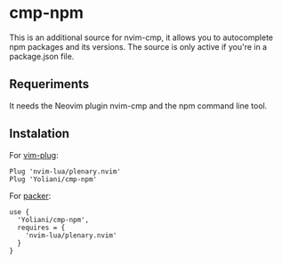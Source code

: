 # cmp-npm

This is an additional source for nvim-cmp, it allows you to autocomplete npm packages and its versions. The source is only active if you're in a package.json file.

## Requeriments

It needs the Neovim plugin nvim-cmp and the npm command line tool.

## Instalation

For [vim-plug](https://github.com/junegunn/vim-plug):

```
Plug 'nvim-lua/plenary.nvim'
Plug 'Yoliani/cmp-npm'
```

For [packer](https://github.com/wbthomason/packer.nvim):

```
use {
  'Yoliani/cmp-npm',
  requires = {
    'nvim-lua/plenary.nvim'
  }
}
```
